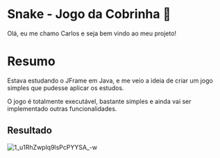 # Snake - Jogo da Cobrinha 🐍

Olá, eu me chamo Carlos e seja bem vindo ao meu projeto!

# Resumo

Estava estudando o JFrame em Java, e me veio a ideia de criar um jogo simples que pudesse aplicar os estudos.



O jogo é totalmente executável, bastante simples e ainda vai ser implementado outras funcionalidades.

## Resultado
![1_u1RhZwplq9lsPcPYYSA_-w](https://user-images.githubusercontent.com/83791891/139715048-d881407e-f4b7-41a3-9718-1e3319ff7ebd.gif)
